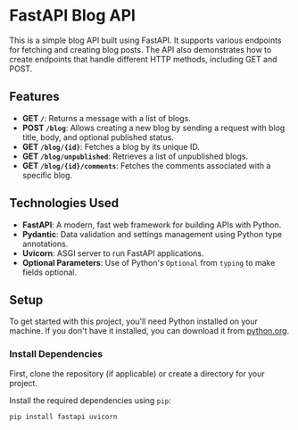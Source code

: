 # FastAPI Blog API

This is a simple blog API built using FastAPI. It supports various endpoints for fetching and creating blog posts. The API also demonstrates how to create endpoints that handle different HTTP methods, including GET and POST.

## Features

- **GET `/`**: Returns a message with a list of blogs.
- **POST `/blog`**: Allows creating a new blog by sending a request with blog title, body, and optional published status.
- **GET `/blog/{id}`**: Fetches a blog by its unique ID.
- **GET `/blog/unpublished`**: Retrieves a list of unpublished blogs.
- **GET `/blog/{id}/comments`**: Fetches the comments associated with a specific blog.
  
## Technologies Used

- **FastAPI**: A modern, fast web framework for building APIs with Python.
- **Pydantic**: Data validation and settings management using Python type annotations.
- **Uvicorn**: ASGI server to run FastAPI applications.
- **Optional Parameters**: Use of Python's `Optional` from `typing` to make fields optional.

## Setup

To get started with this project, you'll need Python installed on your machine. If you don't have it installed, you can download it from [python.org](https://www.python.org/downloads/).

### Install Dependencies

First, clone the repository (if applicable) or create a directory for your project.

Install the required dependencies using `pip`:

```bash
pip install fastapi uvicorn
